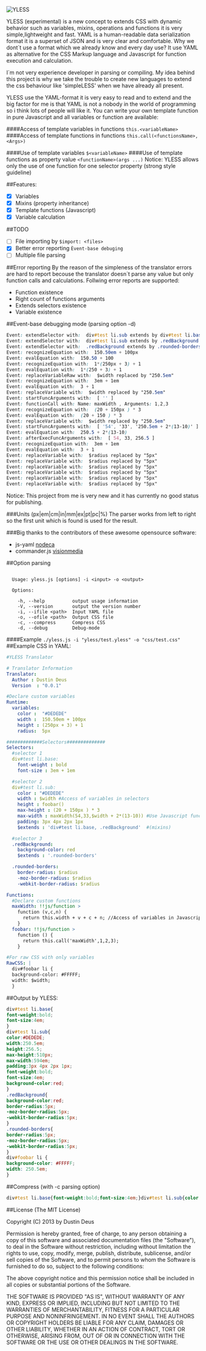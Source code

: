 ![YLESS](http://starp-germany.de/blog/wp-content/uploads/2013/03/yless1.jpg)

YLESS (experimental) is a new concept to extends CSS with dynamic behavior such as variables, mixins, operations and 
functions it is very simple,lightweight and fast. YAML is a human-readable data serialization format it is a 
superset of JSON and is very clear and comfortable. 
Why we dont´t use a format which we already know and every day use? It use YAML as alternative for the CSS Markup language and Javascript for function execution and calculation.

I´m not very experience developer in parsing or compiling. My idea behind this project is why we take the 
trouble to create new languages to extend the css behaviour like 'simpleLESS' when we have already all present.

YLESS use the YAML-format it is very easy to read and to extend and the big factor for me is that YAML is not a nobody in the world
of programming so i think lots of people will like it. You can write your own template function in pure Javascript and all variables or function
are available:


####Access of template variables in functions
`this.<variableName>`
####Access of template functions in functions
`this.call(<functionsName>,<Args>)`

####Use of template variables
`$<variableName>`
####Use of template functions as property value
`<functionName>(args ...)`
Notice: YLESS allows only the use of one function for one selector property (strong style guideline)


##Features:
- [x] Variables
- [x] Mixins (property inheritance)
- [x] Template functions (Javascript)
- [x] Variable calculation

##TODO
- [ ] File importing by `$import: <files>`
- [X] Better error reporting `Èvent-base debuging`
- [ ] Multiple file parsing

##Error reporting
By the reason of the simpleness of the translator errors are hard to report becouse the translator doesn´t parse any value but only
function calls and calculations. Follwing error reports are supported:
- Function existence
- Right count of functions arguments
- Extends selectors existence
- Variable existence

##Event-base debugging mode (parsing option -d)
```CSS
Event: extendSelector with:  div#test li.sub extends by div#test li.base
Event: extendSelector with:  div#test li.sub extends by .redBackground
Event: extendSelector with:  .redBackground extends by .rounded-borders
Event: recognizeEquation with:  150.50em + 100px
Event: evalEquation with:  150.50 + 100
Event: recognizeEquation with:  1*(250px + 3) + 1
Event: evalEquation with:  1*(250 + 3) + 1
Event: replaceVariableRaw with:  $width replaced by "250.5em"
Event: recognizeEquation with:  3em + 1em
Event: evalEquation with:  3 + 1
Event: replaceVariable with:  $width replaced by "250.5em"
Event: startFuncArguments with:  [ '' ]
Event: functionCall with: Name: maxWidth , Arguments: 1,2,3
Event: recognizeEquation with:  (20 + 150px ) * 3
Event: evalEquation with:  (20 + 150 ) * 3
Event: replaceVariable with:  $width replaced by "250.5em"
Event: startFuncArguments with:  [ '54', '33', '250.5em + 2*(13-10)' ]
Event: evalEquation with:  250.5 + 2*(13-10)
Event: afterExecFuncArguments with:  [ 54, 33, 256.5 ]
Event: recognizeEquation with:  3em + 1em
Event: evalEquation with:  3 + 1
Event: replaceVariable with:  $radius replaced by "5px"
Event: replaceVariable with:  $radius replaced by "5px"
Event: replaceVariable with:  $radius replaced by "5px"
Event: replaceVariable with:  $radius replaced by "5px"
Event: replaceVariable with:  $radius replaced by "5px"
Event: replaceVariable with:  $radius replaced by "5px"
```

Notice: This project from me is very new and it has currently no good status for publishing.

###Units (px|em|cm|in|mm|ex|pt|pc|%)
The parser works from left to right so the first unit which is found is used for the result.

###Big thanks to the contributors of these awesome opensource software:
+ js-yaml [nodeca](https://github.com/nodeca/)
+ commander.js [visionmedia](https://github.com/visionmedia/)

##Option parsing
```

  Usage: yless.js [options] -i <input> -o <output>

  Options:

    -h, --help          output usage information
    -V, --version       output the version number
    -i, --ifile <path>  Input YAML file
    -o, --ofile <path>  Output CSS file
    -c, --compress      Compress CSS
    -d, --debug         Debug-mode

```
####Example
`./yless.js -i "yless/test.yless" -o "css/test.css"`
##Example CSS in YAML:
```YAML
#YLESS Translator

# Translator Information
Translator:
  Author : Dustin Deus
  Version  : "0.0.1"

#Declare custom variables
Runtime:
  variables:
    color :  "#DEDEDE"
    width :  150.50em + 100px
    height : (250px + 3) + 1
    radius:  5px

#############Selectors##############
Selectors:
  #selector 1
  div#test li.base:
    font-weight : bold
    font-size : 3em + 1em

  #selector 2
  div#test li.sub:
    color : "#DEDEDE"
    width : $width #Access of variables in selectors
    height : foobar()
    max-height : (20 + 150px ) * 3
    max-width : maxWidth(54,33,$width + 2*(13-10)) #Use Javascript function for calculations
    padding: 3px 4px 2px 1px
    $extends : 'div#test li.base, .redBackground'  #(mixins)

  #selector 3
  .redBackground:
    background-color: red
    $extends : '.rounded-borders'

  .rounded-borders:
    border-radius: $radius
    -moz-border-radius: $radius
    -webkit-border-radius: $radius

Functions:
  #Declare custom functions
  maxWidth: !!js/function >
    function (v,c,n) {
      return this.width + v + c + n; //Access of variables in Javascript
    }
  foobar: !!js/function >
    function () {
      return this.call('maxWidth',1,2,3);
    }

#For raw CSS with only variables 
RawCSS: |
  div#foobar li {
  background-color: #FFFFF;
  width: $width;
  }
```
##Output by YLESS:

```CSS
div#test li.base{
font-weight:bold;
font-size:4em;
}
div#test li.sub{
color:#DEDEDE;
width:250.5em;
height:256.5;
max-height:510px;
max-width:594em;
padding:3px 4px 2px 1px;
font-weight:bold;
font-size:4em;
background-color:red;
}
.redBackground{
background-color:red;
border-radius:5px;
-moz-border-radius:5px;
-webkit-border-radius:5px;
}
.rounded-borders{
border-radius:5px;
-moz-border-radius:5px;
-webkit-border-radius:5px;
}
div#foobar li {
background-color: #FFFFF;
width: 250.5em;
}

```
##Compress (with -c parsing option)
```CSS
div#test li.base{font-weight:bold;font-size:4em;}div#test li.sub{color:#DEDEDE;width:250.5em;height:256.5;max-height:510px;max-width:594em;padding:3px 4px 2px 1px;font-weight:bold;font-size:4em;background-color:red;}.redBackground{background-color:red;border-radius:5px;-moz-border-radius:5px;-webkit-border-radius:5px;}.rounded-borders{border-radius:5px;-moz-border-radius:5px;-webkit-border-radius:5px;}div#foobar li {background-color: #FFFFF;width: 250.5em;}
```
##License
(The MIT License)

Copyright (C) 2013 by Dustin Deus

Permission is hereby granted, free of charge, to any person obtaining a copy
of this software and associated documentation files (the "Software"), to deal
in the Software without restriction, including without limitation the rights
to use, copy, modify, merge, publish, distribute, sublicense, and/or sell
copies of the Software, and to permit persons to whom the Software is
furnished to do so, subject to the following conditions:

The above copyright notice and this permission notice shall be included in
all copies or substantial portions of the Software.

THE SOFTWARE IS PROVIDED "AS IS", WITHOUT WARRANTY OF ANY KIND, EXPRESS OR
IMPLIED, INCLUDING BUT NOT LIMITED TO THE WARRANTIES OF MERCHANTABILITY,
FITNESS FOR A PARTICULAR PURPOSE AND NONINFRINGEMENT. IN NO EVENT SHALL THE
AUTHORS OR COPYRIGHT HOLDERS BE LIABLE FOR ANY CLAIM, DAMAGES OR OTHER
LIABILITY, WHETHER IN AN ACTION OF CONTRACT, TORT OR OTHERWISE, ARISING FROM,
OUT OF OR IN CONNECTION WITH THE SOFTWARE OR THE USE OR OTHER DEALINGS IN
THE SOFTWARE.
